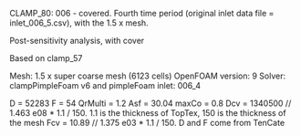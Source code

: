 CLAMP_80: 006 - covered. Fourth time period (original inlet data file = inlet_006_5.csv), with the 1.5 x mesh.

Post-sensitivity analysis, with cover

Based on clamp_57

Mesh: 1.5 x super coarse mesh (6123 cells)
OpenFOAM version: 9
Solver: clampPimpleFoam v6 and pimpleFoam
inlet: 006_4

D = 52283
F = 54
QrMulti = 1.2
Asf = 30.04
maxCo = 0.8
Dcv = 1340500      // 1.463 e08 * 1.1 / 150. 1.1 is the thickness of TopTex, 150 is the thickness of the mesh
Fcv = 10.89        // 1.375 e03 * 1.1 / 150. D and F come from TenCate
